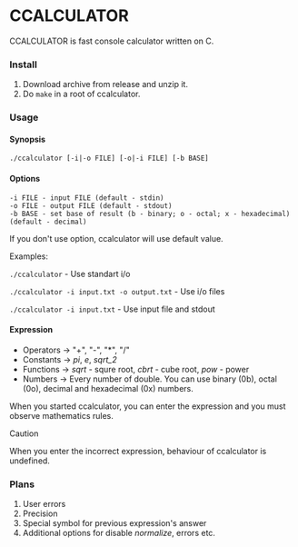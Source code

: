 # CCALCULATOR
CCALCULATOR is fast console calculator written on C. 

### Install
 1. Download archive from release and unzip it.
 2. Do ```make``` in a root of ccalculator.

### Usage
#### Synopsis
```
./ccalculator [-i|-o FILE] [-o|-i FILE] [-b BASE]
```

#### Options
```
-i FILE - input FILE (default - stdin)
-o FILE - output FILE (default - stdout)
-b BASE - set base of result (b - binary; o - octal; x - hexadecimal) (default - decimal)
```

If you don't use option, ccalculator will use default value.

Examples:

```./ccalculator``` - Use standart i/o

```./ccalculator -i input.txt -o output.txt``` - Use i/o files

```./ccalculator -i input.txt``` - Use input file and stdout


#### Expression
- Operators -> "+", "-", "*", "/"
- Constants -> *pi*, *e*, *sqrt_2*
- Functions -> *sqrt* - squre root, *cbrt* - cube root, *pow* - power
- Numbers   -> Every number of double. You can use binary (0b), octal (0o), decimal and hexadecimal (0x) numbers.  

When you started ccalculator, you can enter the expression and you must observe mathematics rules.

> [!CAUTION]
> When you enter the incorrect expression, behaviour of ccalculator is undefined.

### Plans
 1. User errors
 2. Precision
 3. Special symbol for previous expression's answer
 4. Additional options for disable *normalize*, errors etc.
